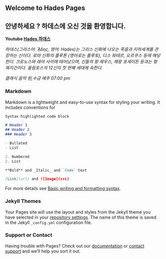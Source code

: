 ## Welcome to Hades Pages
## 안녕하세요 ? 하데스에 오신 것을 환영합니다.



 **Youtube [Hades.하데스](https://www.youtube.com/channel/UCBrTGEc73V9rDhlS8acUQzg)** 

_하데스(그리스어: ᾍδης, 영어: Hades)는 그리스 신화에 나오는 죽음과 지하세계를 관장하는 신이다. 로마 신화의 플루톤 (영어로는 플루토), 디스 파테르, 오르쿠스 등에 해당한다. 크로노스와 레아 사이에 태어났으며, 신들의 왕 제우스, 해왕 포세이돈 등과는 형제지간이다. 올림포스의 12신의 첫 번째 세대에 속한다._

_클래식 음악 원,수금 메주  07:00 pm_

### Markdown

Markdown is a lightweight and easy-to-use syntax for styling your writing. It includes conventions for

```markdown
Syntax highlighted code block

# Header 1
## Header 2
### Header 3

- Bulleted
- List

1. Numbered
2. List

**Bold** and _Italic_ and `Code` text

[Link](url) and ![Image](src)
```

For more details see [Basic writing and formatting syntax](https://docs.github.com/en/github/writing-on-github/getting-started-with-writing-and-formatting-on-github/basic-writing-and-formatting-syntax).

### Jekyll Themes

Your Pages site will use the layout and styles from the Jekyll theme you have selected in your [repository settings](https://github.com/blackmoon96/hades.darkacademia/settings/pages). The name of this theme is saved in the Jekyll `_config.yml` configuration file.

### Support or Contact

Having trouble with Pages? Check out our [documentation](https://docs.github.com/categories/github-pages-basics/) or [contact support](https://support.github.com/contact) and we’ll help you sort it out.

